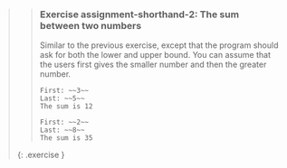 >>### Exercise assignment-shorthand-2: The sum between two numbers
>>
>>Similar to the previous exercise, except that the program should ask for both the lower and upper bound. You can assume that the users first gives the smaller number and then the greater number.
>>
>>```output
>>First: ~~3~~
>>Last: ~~5~~
>>The sum is 12
>>```
>>
>>```output
>>First: ~~2~~
>>Last: ~~8~~
>>The sum is 35
>>```
>{: .exercise }